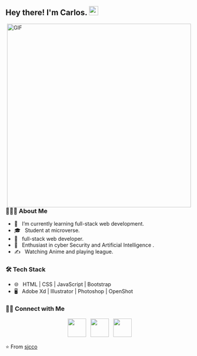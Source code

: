 <h2> Hey there! I'm Carlos. <img src="https://github.com/souvikguria98/souvikguria98/blob/master/Hi.gif" width="25"></h2>
<img align="right" alt="GIF" src="https://media.giphy.com/media/sULKEgDMX8LcI/source.gif" width="500"/>

<h3> 👨🏻‍💻 About Me </h3>

- 🔭 &nbsp; I’m currently learning full-stack web development.
- 🎓 &nbsp; Student at microverse.
- 💼 &nbsp; full-stack web developer.
- 🌱 &nbsp; Enthusiast in cyber Security and Artificial Intelligence .
- ✍️ &nbsp; Watching Anime and playing league.
 

<h3>🛠 Tech Stack</h3>

- 🌐 &nbsp; HTML | CSS | JavaScript | Bootstrap 
- 🖥 &nbsp; Adobe Xd | Illustrator | Photoshop | OpenShot

<h3> 🤝🏻 Connect with Me </h3>

<p align="center">
&nbsp; <a href="https://twitter.com/CarlosCamposO" target="_blank" rel="noopener noreferrer"><img src="https://img.icons8.com/plasticine/100/000000/twitter.png" width="50" /></a>  
&nbsp; <a href="https://www.linkedin.com/in//" target="_blank" rel="noopener noreferrer"><img src="https://img.icons8.com/plasticine/100/000000/linkedin.png" width="50" /></a>
&nbsp; <a href="mailto:sjcco104@gmail.com" target="_blank" rel="noopener noreferrer"><img src="https://img.icons8.com/plasticine/100/000000/gmail.png"  width="50" /></a>
</p>

⭐️ From [sjcco](https://github.com/sjcco)
